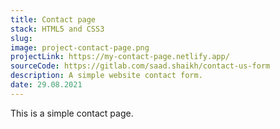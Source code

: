 ```yaml
---
title: Contact page
stack: HTML5 and CSS3
slug: 
image: project-contact-page.png
projectLink: https://my-contact-page.netlify.app/
sourceCode: https://gitlab.com/saad.shaikh/contact-us-form
description: A simple website contact form.
date: 29.08.2021
---
```


This is a simple contact page.